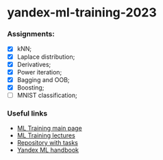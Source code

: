 # yandex-ml-training-2023

### Assignments:  
- [X] kNN;
- [X] Laplace distribution;
- [X] Derivatives;
- [X] Power iteration;
- [X] Bagging and OOB;
- [X] Boosting;
- [ ] MNIST classification;

### Useful links
- [ML Training main page](https://yandex.ru/yaintern/training/ml-training)
- [ML Training lectures](https://www.youtube.com/playlist?list=PLXtiZNKIobF5wGW0ExSn47db1I8uYnfIC)
- [Repository with tasks](https://github.com/girafe-ai/ml-course/tree/23f_yandex_ml_trainings)
- [Yandex ML handbook](https://academy.yandex.ru/handbook/ml)